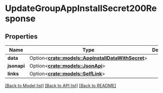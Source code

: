 # UpdateGroupAppInstallSecret200Response

## Properties

Name | Type | Description | Notes
------------ | ------------- | ------------- | -------------
**data** | Option<[**crate::models::AppInstallDataWithSecret**](AppInstallDataWithSecret.md)> |  | [optional]
**jsonapi** | Option<[**crate::models::JsonApi**](JsonApi.md)> |  | [optional]
**links** | Option<[**crate::models::SelfLink**](SelfLink.md)> |  | [optional]

[[Back to Model list]](../README.md#documentation-for-models) [[Back to API list]](../README.md#documentation-for-api-endpoints) [[Back to README]](../README.md)


